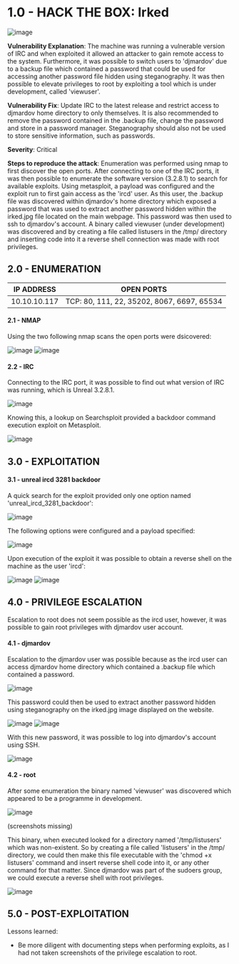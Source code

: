 # 1.0 - HACK THE BOX: Irked

![image](https://github.com/Gladoodles/hackthebox_machines/assets/96867367/777ebaaf-4cdb-481d-ab9e-7e2c262ae40d)

**Vulnerability Explanation**: The machine was running a vulnerable version of IRC and when exploited it allowed an attacker to gain remote access to the system. Furthermore, it was possible to switch users to 'djmardov' due to a backup file which contained a password that could be used for accessing another password file hidden using steganography. It was then possible to elevate privileges to root by exploiting a tool which is under development, called 'viewuser'. 

**Vulnerability Fix**: Update IRC to the latest release and restrict access to djmardov home directory to only themselves. It is also recommended to remove the password contained in the .backup file, change the password and store in a password manager. Steganography should also not be used to store sensitive information, such as passwords. 

**Severity**: Critical

**Steps to reproduce the attack**: Enumeration was performed using nmap to first discover the open ports. After connecting to one of the IRC ports, it was then possible to enumerate the software version (3.2.8.1) to search for available exploits. Using metasploit, a payload was configured and the exploit run to first gain access as the 'ircd' user. As this user, the .backup file was discovered within djmardov's home directory which exposed a password that was used to extract another password hidden within the irked.jpg file located on the main webpage. This password was then used to ssh to djmardov's account. A binary called viewuser (under development) was discovered and by creating a file called listusers in the /tmp/ directory and inserting code into it a reverse shell connection was made with root privileges.

## 2.0 - ENUMERATION
| **IP ADDRESS** | **OPEN PORTS** |
|----------|--------------------|
| 10.10.10.117 | TCP: 80, 111, 22, 35202, 8067, 6697, 65534 |

#### **2.1 - NMAP**

Using the two following nmap scans the open ports were dsicovered:

![image](https://github.com/Gladoodles/hackthebox_machines/assets/96867367/293dbfa8-8246-4479-b09d-848b7aba8a4e)
![image](https://github.com/Gladoodles/hackthebox_machines/assets/96867367/51015b81-c8de-4de5-bf0f-5dce7ee0e811)

#### **2.2 - IRC** 

Connecting to the IRC port, it was possible to find out what version of IRC was running, which is Unreal 3.2.8.1. 

![image](https://github.com/Gladoodles/hackthebox_machines/assets/96867367/5d9945cd-58d5-4cc4-8c75-c89a38d57bb4)

Knowing this, a lookup on Searchsploit provided a backdoor command execution exploit on Metasploit. 

![image](https://github.com/Gladoodles/hackthebox_machines/assets/96867367/52ff5100-09dd-4efe-b893-d8f1bb43bbec)

## 3.0 - EXPLOITATION

#### **3.1 - unreal ircd 3281 backdoor**

A quick search for the exploit provided only one option named 'unreal_ircd_3281_backdoor':

![image](https://github.com/Gladoodles/hackthebox_machines/assets/96867367/da781067-1bd2-4d20-b238-11779d2d4180)

The following options were configured and a payload specified:

![image](https://github.com/Gladoodles/hackthebox_machines/assets/96867367/e0f0a9e5-b1ba-4fef-8dba-8de84a34f258)

Upon execution of the exploit it was possible to obtain a reverse shell on the machine as the user 'ircd':

![image](https://github.com/Gladoodles/hackthebox_machines/assets/96867367/e2d352fa-9a18-4e92-8eef-f51b929312ed)
![image](https://github.com/Gladoodles/hackthebox_machines/assets/96867367/1bda863c-2d62-43b6-9364-c83592f568f1)

## 4.0 - PRIVILEGE ESCALATION 

Escalation to root does not seem possible as the ircd user, however, it was possible to gain root privileges with djmardov user account. 

#### **4.1 - djmardov**

Escalation to the djmardov user was possible because as the ircd user can access djmardov home directory which contained a .backup file which contained a password. 

![image](https://github.com/Gladoodles/hackthebox_machines/assets/96867367/d610e5f1-228d-44bd-b743-017023917c1d)

This password could then be used to extract another password hidden using steganography on the irked.jpg image displayed on the website. 

![image](https://github.com/Gladoodles/hackthebox_machines/assets/96867367/8186dc9c-99ec-4214-8624-3eab7f71bf98)
![image](https://github.com/Gladoodles/hackthebox_machines/assets/96867367/287de04e-19e6-4ce5-bdba-e7998c658159)

With this new password, it was possible to log into djmardov's account using SSH. 

![image](https://github.com/Gladoodles/hackthebox_machines/assets/96867367/db7884a8-f51d-425e-81e1-96d9cfab90c8)

#### **4.2 - root**

After some enumeration the binary named 'viewuser' was discovered which appeared to be a programme in development. 

![image](https://github.com/Gladoodles/hackthebox_machines/assets/96867367/0c3e649a-23b7-49c1-a7e0-cb49e0c48aee)

(screenshots missing)

This binary, when executed looked for a directory named '/tmp/listusers' which was non-existent. So by creating a file called 'listusers' in the /tmp/ directory, we could then make this file executable with the 'chmod +x listusers' command and insert reverse shell code into it, or any other command for that matter. Since djmardov was part of the sudoers group, we could execute a reverse shell with root privileges. 

![image](https://github.com/Gladoodles/hackthebox_machines/assets/96867367/2d1dfab8-ef2a-4ad2-9c74-feb08454c132)

## 5.0 - POST-EXPLOITATION 

Lessons learned:
- Be more diligent with documenting steps when performing exploits, as I had not taken screenshots of the privilege escalation to root. 
